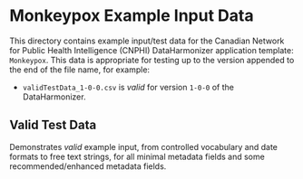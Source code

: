 # Monkeypox Example Input Data

This directory contains example input/test data for the Canadian Network for Public Health Intelligence (CNPHI) DataHarmonizer application template: `Monkeypox`. This data is appropriate for testing up to the version appended to the end of the file name, for example:

- `validTestData_1-0-0.csv` is _valid_ for version `1-0-0` of the DataHarmonizer.

## Valid Test Data

Demonstrates _valid_ example input, from controlled vocabulary and date formats to free text strings, for all minimal metadata fields and some recommended/enhanced metadata fields.

